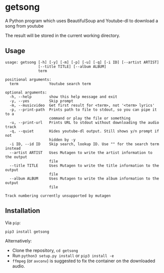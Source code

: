 getsong
=======

A Python program which uses BeautifulSoup and Youtube-dl to download a song from youtube

The result will be stored in the current working directory.

Usage
-----

    usage: getsong [-h] [-y] [-m] [-p] [-u] [-q] [-i ID] [--artist ARTIST]
                   [--title TITLE] [--album ALBUM]
                   term
    
    positional arguments:
      term              Youtube search term
    
    optional arguments:
      -h, --help        show this help message and exit
      -y, --yes         Skip prompt
      -m, --musicvideo  Get first result for <term>, not '<term> lyrics'
      -p, --print-path  Prints path to file to stdout, so you can pipe it to a
                        command or play the file or something
      -u, --print-url   Prints URL to stdout without downloading the audio track
      -q, --quiet       Hides youtube-dl output. Still shows y/n prompt if not
                        hidden by -y
      -i ID, --id ID    Skip search, lookup ID. Use "" for the search term instead
      --artist ARTIST   Uses Mutagen to write the artist information to the output
                        file
      --title TITLE     Uses Mutagen to write the title information to the output
                        file
      --album ALBUM     Uses Mutagen to write the album information to the output
                        file
    
    Track numbering currently unsupported by mutagen

Installation
------------

Via `pip`:

    pip3 install getsong

Alternatively:

 * Clone the repository, `cd getsong`
 * Run `python3 setup.py install` or `pip3 install -e`
 * `ffmpeg` (or `avconv`) is suggested to fix the container on the downloaded audio.
